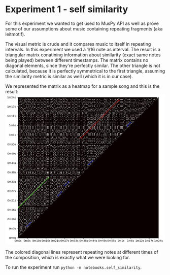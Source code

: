 # Experiment 1 - self similarity

For this experiment we wanted to get used to MusPy API as well as prove some of our assumptions about music containing repeating fragments (aka leitmotif).

The visual metric is crude and it compares music to itself in repeating intervals. In this experiment we used a 1/16 note as interval.
The result is a triangular matrix conatining information about similarity (exact same notes being played) between different timestamps.
The matrix contains no diagonal elements, since they're perfectly similar. The other triangle is not calculated, because it is perfectly symmetrical to the first triangle, assuming the similarity metric is similar as well (which it is in our case).

We represented the matrix as a heatmap for a sample song and this is the result:
![a](../images/experiment-1.png)

The colored diagonal lines represent repeating notes at different times of the composition, which is exactly what we were looking for.

To run the experiment run `python -m notebooks.self_similarity`.
